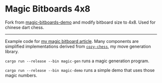 # Magic Bitboards 4x8


Fork from [magic-bitboards-demo](https://github.com/analog-hors/magic-bitboards-demo) and modify bitboard size to 4x8. Used for chinese dart chess.

--------------------------------

Example code for [my magic bitboard article](https://analog-hors.github.io/writing/magic-bitboards/). Many components are simplified implementations derived from [`cozy-chess`](https://github.com/analog-hors/cozy-chess), my move generation library.

`cargo run --release --bin magic-gen` runs a magic generation program.

`cargo run --release --bin magic-demo` runs a simple demo that uses those magic numbers.
